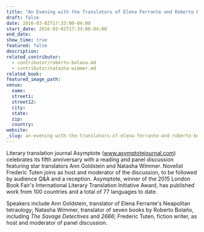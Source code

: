 ```yaml
---
title: "An Evening with the Translators of Elena Ferrante and Roberto Bolaño"
draft: false
date: 2016-03-02T17:33:00-04:00
start_date: 2016-03-02T17:33:00-04:00
end_date:
show_time: true
featured: false
description:
related_contributor:
  - contributor/roberto-bolano.md
  - contributor/natasha-wimmer.md
related_book:
featured_image_path:
venue:
  name:
  street1:
  street12:
  city:
  state:
  zip:
  country:
website:
_slug: an-evening-with-the-translators-of-elena-ferrante-and-roberto-bolaño
---
```


Literary translation journal Asymptote (www.asymptotejournal.com) celebrates its fifth anniversary with a reading and panel discussion featuring star translators Ann Goldstein and Natasha Wimmer. Novelist Frederic Tuten joins as host and moderator of the discussion, to be followed by audience Q&A and a reception. Asymptote, winner of the 2015 London Book Fair's International Literary Translation Initiative Award, has published work from 100 countries and a total of 77 languages to date.

Speakers include Ann Goldstein, translator of Elena Ferrante's Neapolitan tetraology; Natasha Wimmer, translator of seven books by Roberto Bolaño, including _The Savage Detectives_ and _2666_; Frederic Tuten, fiction writer, as host and moderator of panel discussion.




